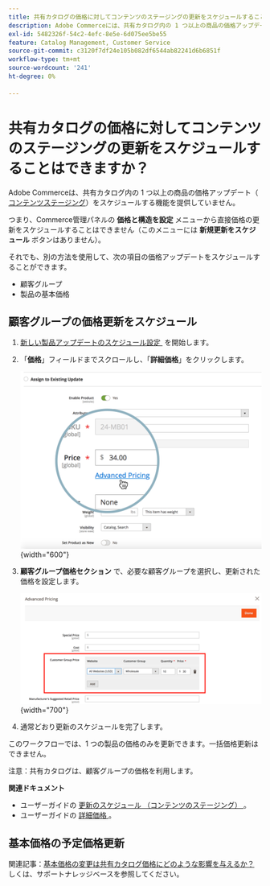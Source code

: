 ```yaml
---
title: 共有カタログの価格に対してコンテンツのステージングの更新をスケジュールすることはできますか？
description: Adobe Commerceには、共有カタログ内の 1 つ以上の商品の価格アップデート （[ コンテンツのステージング ] （https://experienceleague.adobe.com/docs/commerce-admin/content-design/staging/content-staging.html?lang=ja））をスケジュールする機能はありません。
exl-id: 5482326f-54c2-4efc-8e5e-6d075ee5be55
feature: Catalog Management, Customer Service
source-git-commit: c3120f7df24e105b082df6544ab82241d6b6851f
workflow-type: tm+mt
source-wordcount: '241'
ht-degree: 0%

---
```


# 共有カタログの価格に対してコンテンツのステージングの更新をスケジュールすることはできますか？

Adobe Commerceは、共有カタログ内の 1 つ以上の商品の価格アップデート（[&#x200B; コンテンツステージング &#x200B;](https://experienceleague.adobe.com/docs/commerce-admin/content-design/staging/content-staging.html?lang=ja)）をスケジュールする機能を提供していません。

つまり、Commerce管理パネルの **価格と構造を設定** メニューから直接価格の更新をスケジュールすることはできません（このメニューには **新規更新をスケジュール** ボタンはありません）。

それでも、別の方法を使用して、次の項目の価格アップデートをスケジュールすることができます。

* 顧客グループ
* 製品の基本価格

## 顧客グループの価格更新をスケジュール

1. [&#x200B; 新しい製品アップデートのスケジュール設定 &#x200B;](https://experienceleague.adobe.com/docs/commerce-admin/content-design/staging/content-staging-scheduled-update.html?lang=ja) を開始します。
1. 「**価格**」フィールドまでスクロールし、「**詳細価格**」をクリックします。

   ![advanced_pricing.png](assets/advanced_pricing.png){width="600"}

1. **顧客グループ価格セクション** で、必要な顧客グループを選択し、更新された価格を設定します。

   ![customer_group_price.png](assets/customer_group_price.png){width="700"}

1. 通常どおり更新のスケジュールを完了します。

このワークフローでは、1 つの製品の価格のみを更新できます。一括価格更新はできません。

注意：共有カタログは、顧客グループの価格を利用します。

**関連ドキュメント**

* ユーザーガイドの [&#x200B; 更新のスケジュール （コンテンツのステージング） &#x200B;](https://experienceleague.adobe.com/docs/commerce-admin/content-design/staging/content-staging-scheduled-update.html?lang=ja)。
* ユーザーガイドの [&#x200B; 詳細価格 &#x200B;](https://experienceleague.adobe.com/docs/commerce-admin/catalog/products/pricing/pricing-advanced.html?lang=ja)。

## 基本価格の予定価格更新

関連記事：[&#x200B; 基本価格の変更は共有カタログ価格にどのような影響を与えるか？](/help/faq/general/base-price-change-affect-on-shared-catalog-price.md) しくは、サポートナレッジベースを参照してください。
